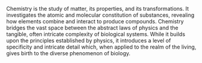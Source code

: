 
Chemistry is the study of matter, its properties, and its transformations. It investigates the atomic and molecular constitution of substances, revealing how elements combine and interact to produce compounds. Chemistry bridges the vast space between the abstract laws of physics and the tangible, often intricate complexity of biological systems. While it builds upon the principles established by physics, it introduces a level of specificity and intricate detail which, when applied to the realm of the living, gives birth to the diverse phenomenon of biology.

